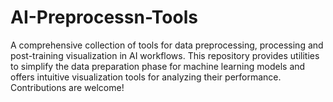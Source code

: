 # AI-Preprocessn-Tools
A comprehensive collection of tools for data preprocessing, processing and post-training visualization in AI workflows. This repository provides utilities to simplify the data preparation phase for machine learning models and offers intuitive visualization tools for analyzing their performance. Contributions are welcome!
